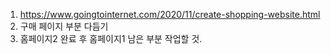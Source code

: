1. https://www.goingtointernet.com/2020/11/create-shopping-website.html
2. 구매 페이지 부분 다듬기
3. 홈페이지2 완료 후 홈페이지1 남은 부분 작업할 것.

